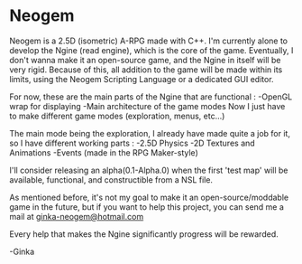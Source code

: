 # Neogem

Neogem is a 2.5D (isometric) A-RPG made with C++.
I'm currently alone to develop the Ngine (read engine), which is the core of the game.
Eventually, I don't wanna make it an open-source game, and the Ngine in itself will be very rigid.
Because of this, all addition to the game will be made within its limits, using the Neogem Scripting Language or a dedicated GUI editor.

For now, these are the main parts of the Ngine that are functional :
-OpenGL wrap for displaying
-Main architecture of the game modes
Now I just have to make different game modes (exploration, menus, etc...)

The main mode being the exploration, I already have made quite a job for it, so I have different working parts :
-2.5D Physics
-2D Textures and Animations
-Events (made in the RPG Maker-style)

I'll consider releasing an alpha(0.1-Alpha.0) when the first 'test map' will be available, functional, and constructible from a NSL file.

As mentioned before, it's not my goal to make it an open-source/moddable game in the future, but if you want to help this project, you can send me a mail at ginka-neogem@hotmail.com

Every help that makes the Ngine significantly progress will be rewarded.

-Ginka
